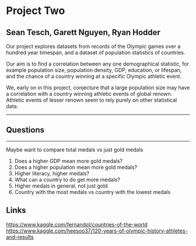 # Project Two 

## Sean Tesch, Garett Nguyen, Ryan Hodder

Our project explores datasets from records of the Olympic games over a hundred year timespan,
and a dataset of population statistics of countries.

Our aim is to find a correlation between any one demographical statistic, for example
population size, population density, GDP, education, or lifespan, and the chance of a
country winning at a specific Olympic athletic event.

We, early on in this project, conjecture that a large population size may have a correlation
with a country winning athletic events of global renown. Athletic events of lesser renown
seem to rely purely on other statistical data.

------------------------------------
## Questions
------------------------------------

Maybe want to compare total medals vs just gold medals

1. Does a higher GDP mean more gold medals?
2. Does a higher population mean more gold medals?
3. Higher literacy, higher medals?
4. What can a country to do get more medals?
5. Higher medals in general, not just gold
6. Country with the most medals vs country with the lowest medals

## Links

https://www.kaggle.com/fernandol/countries-of-the-world
https://www.kaggle.com/heesoo37/120-years-of-olympic-history-athletes-and-results

